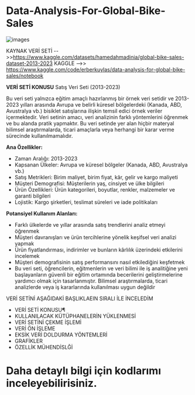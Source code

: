 # Data-Analysis-For-Global-Bike-Sales
![images](https://github.com/user-attachments/assets/2471f4c8-af86-4498-8907-8657f697a071)



KAYNAK VERİ SETİ -->>https://www.kaggle.com/datasets/hamedahmadinia/global-bike-sales-dataset-2013-2023
KAGGLE -->> https://www.kaggle.com/code/erberkuylas/data-analysis-for-global-bike-sales/notebook

**VERİ SETİ KONUSU**
Satış Veri Seti (2013-2023)

Bu veri seti yalnızca eğitim amaçlı hazırlanmış bir örnek veri setidir ve 2013-2023 yılları arasında Avrupa ve belirli küresel bölgelerdeki (Kanada, ABD, Avustralya vb.) bisiklet satışlarına ilişkin temsil edici örnek veriler içermektedir. Veri setinin amacı, veri analizinin farklı yöntemlerini öğrenmek ve bu alanda pratik yapmaktır. Bu veri setinde yer alan hiçbir materyal bilimsel araştırmalarda, ticari amaçlarla veya herhangi bir karar verme sürecinde kullanılmamalıdır.

**Ana Özellikler:**

- Zaman Aralığı: 2013-2023
- Kapsanan Ülkeler: Avrupa ve küresel bölgeler (Kanada, ABD, Avustralya vb.)
- Satış Metrikleri: Birim maliyet, birim fiyat, kâr, gelir ve kargo maliyeti
- Müşteri Demografisi: Müşterilerin yaş, cinsiyet ve ülke bilgileri
- Ürün Özellikleri: Ürün kategorileri, boyutlar, renkler, malzemeler ve garanti bilgileri
- Lojistik: Kargo şirketleri, teslimat süreleri ve iade politikaları

**Potansiyel Kullanım Alanları:**

- Farklı ülkelerde ve yıllar arasında satış trendlerini analiz etmeyi öğrenmek
- Müşteri davranışları ve ürün tercihlerine yönelik keşifsel veri analizi yapmak
- Ürün fiyatlandırması, indirimler ve bunların kârlılık üzerindeki etkilerini incelemek
- Müşteri demografisinin satış performansını nasıl etkilediğini keşfetmek
- Bu veri seti, öğrencilerin, eğitmenlerin ve veri bilimi ile iş analitiğine yeni başlayanların güvenli bir eğitim ortamında becerilerini geliştirmelerine yardımcı olmak için tasarlanmıştır. Bilimsel araştırmalarda, ticari analizlerde veya iş kararlarında kullanılması uygun değildir

VERİ SETİNİ AŞAĞIDAKİ BAŞLIKLAEIN SIRALI İLE İNCELEDİM
- VERİ SETİ KONUSU¶
- KULLANILACAK KÜTÜPHANELERİN YÜKLENMESİ
- VERİ SETİNİ ÇEKME İŞLEMİ
- VERİ ÖN İŞLEME
- EKSİK VERİ DOLDURMA YÖNTEMLERİ
- GRAFİKLER
- ÖZELLİK MÜHENDİSLĞİ

# Daha detaylı bilgi için kodlarımı inceleyebilirisiniz. 
